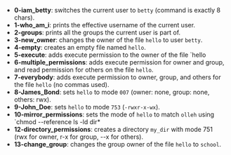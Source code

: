 - **0-iam_betty**: switches the current user to `betty` (command is exactly 8 chars).
- **1-who_am_i**: prints the effective username of the current user.
- **2-groups**: prints all the groups the current user is part of.
- **3-new_owner**: changes the owner of the file `hello` to user `betty`.
- **4-empty**: creates an empty file named `hello`.
- **5-execute**: adds execute permission to the owner of the file `hello
- **6-multiple_permissions**: adds execute permission for owner and group, and read permission for others on the file `hello`.
- **7-everybody**: adds execute permission to owner, group, and others for the file `hello` (no commas used).
- **8-James_Bond**: sets `hello` to mode `007` (owner: none, group: none, others: rwx).
- **9-John_Doe**: sets `hello` to mode `753` (`-rwxr-x-wx`).
- **10-mirror_permissions**: sets the mode of `hello` to match `olleh` using `chmod --reference
ls -ld dir*
- **12-directory_permissions**: creates a directory `my_dir` with mode 751 (rwx for owner, r-x for group, --x for others).
- **13-change_group**: changes the group owner of the file `hello` to `school`.
